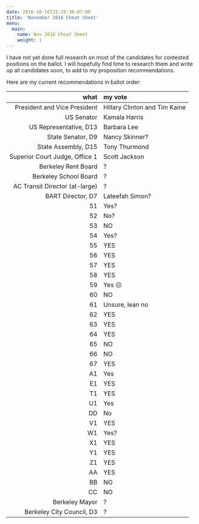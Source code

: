 ```yaml
---
date: 2016-10-16T22:29:30-07:00
title: 'November 2016 Cheat Sheet'
menu:
  main:
    name: Nov 2016 Cheat Sheet
    weight: 1
---
```


I have not yet done full research on most of the candidates for contested
positions on the ballot. I will hopefully find time to research them and write
up all candidates soon, to add to my proposition recommendations.

Here are my current recommendations in ballot order:

<!--more-->

what|my vote
--:|:-----
President and Vice President | Hillary Clinton and Tim Kaine
US Senator | Kamala Harris
US Representative, D13 | Barbara Lee
State Senator, D9 | Nancy Skinner?
State Assembly, D15 | Tony Thurmond
Superior Court Judge, Office 1 | Scott Jackson
Berkeley Rent Board | ?
Berkeley School Board | ?
AC Transit Director (at-large) | ?
BART Director, D7 | Lateefah Simon?
51 | Yes?
52 | No?
53 | NO
54 | Yes?
55 | YES
56 | YES
57 | YES
58 | YES
59 | Yes ☹
60 | NO
61 | Unsure, lean no
62 | YES
63 | YES
64 | YES
65 | NO
66 | NO
67 | YES
A1 | Yes
E1 | YES
T1 | YES
U1 | Yes
DD | No
V1 | YES
W1 | Yes?
X1 | YES
Y1 | YES
Z1 | YES
AA | YES
BB | NO
CC | NO
Berkeley Mayor | ?
Berkeley City Council, D3 | ?
